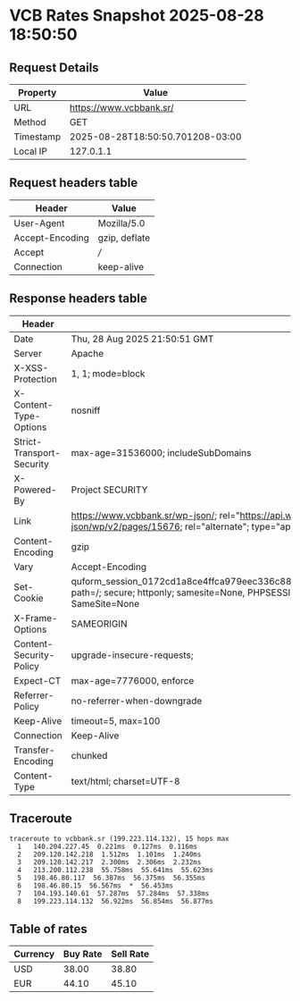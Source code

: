 # VCB Rates Snapshot 2025-08-28 18:50:50
## Request Details

| Property | Value |
|----------|-------|
| URL | https://www.vcbbank.sr/ |
| Method | GET |
| Timestamp | 2025-08-28T18:50:50.701208-03:00 |
| Local IP | 127.0.1.1 |
    
## Request headers table

| Header | Value |
|--------|-------|
| User-Agent | Mozilla/5.0 |
| Accept-Encoding | gzip, deflate |
| Accept | */* |
| Connection | keep-alive |

    
## Response headers table
| Header | Value |
|--------|-------|
| Date | Thu, 28 Aug 2025 21:50:51 GMT |
| Server | Apache |
| X-XSS-Protection | 1, 1; mode=block |
| X-Content-Type-Options | nosniff |
| Strict-Transport-Security | max-age=31536000; includeSubDomains |
| X-Powered-By | Project SECURITY |
| Link | <https://www.vcbbank.sr/wp-json/>; rel="https://api.w.org/", <https://www.vcbbank.sr/wp-json/wp/v2/pages/15676>; rel="alternate"; type="application/json", <https://www.vcbbank.sr/>; rel=shortlink |
| Content-Encoding | gzip |
| Vary | Accept-Encoding |
| Set-Cookie | quform_session_0172cd1a8ce4ffca979eec336c8836d5=OkITm2TY1DPyLOYYVL9PnNPg1vhnczzBXSpgqDmC; path=/; secure; httponly; samesite=None, PHPSESSID=db700f6ea52fee20f1a80ed886bd4246; path=/; secure; SameSite=None |
| X-Frame-Options | SAMEORIGIN |
| Content-Security-Policy | upgrade-insecure-requests; |
| Expect-CT | max-age=7776000, enforce |
| Referrer-Policy | no-referrer-when-downgrade |
| Keep-Alive | timeout=5, max=100 |
| Connection | Keep-Alive |
| Transfer-Encoding | chunked |
| Content-Type | text/html; charset=UTF-8 |

## Traceroute 

```
traceroute to vcbbank.sr (199.223.114.132), 15 hops max
  1   140.204.227.45  0.221ms  0.127ms  0.116ms 
  2   209.120.142.218  1.512ms  1.101ms  1.240ms 
  3   209.120.142.217  2.300ms  2.306ms  2.232ms 
  4   213.200.112.238  55.758ms  55.641ms  55.623ms 
  5   198.46.80.117  56.387ms  56.375ms  56.355ms 
  6   198.46.80.15  56.567ms  *  56.453ms 
  7   104.193.140.61  57.287ms  57.284ms  57.338ms 
  8   199.223.114.132  56.922ms  56.854ms  56.877ms 

```


## Table of rates

| Currency | Buy Rate | Sell Rate |
|----------|----------|-----------|
| USD | 38.00 | 38.80 |
| EUR | 44.10 | 45.10 |
